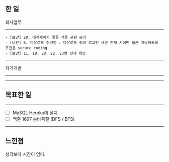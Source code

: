 ## 한 일
회사업무

---
    - [보안] 20. 에러페이지 일괄 적용 관련 문의
    - [보안] 5. 다운로드 취약점 : 다운로드 링크 로그인 세션 존재 시에만 접근 가능하도록 조건문 secure coding
    - [보안] 11, 19, 20, 22, 23번 상세 확인 
---

자기개발

---

---

## 목표한 일

---
   - [ ] MySQL Heroku에 설치
   - [ ] 백준 1697 숨바꼭질 (DFS / BFS)
---

## 느낀점
생각보다 시간이 없다.